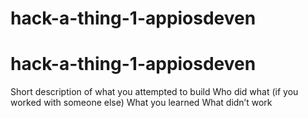 # hack-a-thing-1-appiosdeven
# hack-a-thing-1-appiosdeven


Short description of what you attempted to build
Who did what (if you worked with someone else)
What you learned
What didn’t work